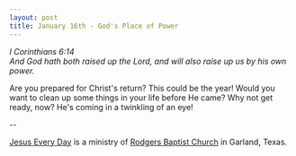 ```yaml
---
layout: post
title: January 16th - God's Place of Power
---
```


_I Corinthians 6:14  
And God hath both raised up the Lord, and will also raise up us by
his own power._

Are you prepared for Christ's return? This could be the year! Would
you want to clean up some things in your life before He came? Why not
get ready, now? He's coming in a twinkling of an eye!

 --

<a href=http://jesuseveryday.net>Jesus Every Day</a> is a ministry of <a href=http://rodgersbaptist.net>Rodgers Baptist Church</a> in Garland, Texas.

